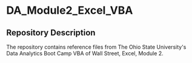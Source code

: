 # DA_Module2_Excel_VBA

## Repository Description
The repository contains reference files from The Ohio State University's Data Analytics Boot Camp VBA of Wall Street, Excel, Module 2.
